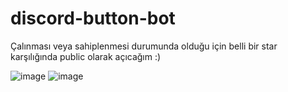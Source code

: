 # discord-button-bot
Çalınması veya sahiplenmesi durumunda olduğu için belli bir star karşılığında public olarak açıcağım :)

![image](https://user-images.githubusercontent.com/72305730/143676376-9b5fe724-4f5a-4143-8102-9003eac9cf4a.png)
![image](https://user-images.githubusercontent.com/72305730/143676393-754f60b9-f61a-4bc4-926f-21793073e608.png)
